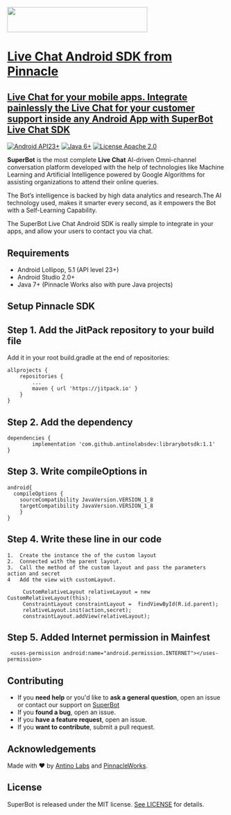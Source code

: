<p align="left">
<a href="https://pinnacle.works">
  <img src="https://pinnacle.works/site/wp-content/uploads/revslider/home-w/superbots-1.png" alt="" data-ww="['500px','500px','406px','406px']" data-hh="['90px','90px','73px','73px']" width="500" height="90" data-no-retina="" style="width: 322.984px; height: 58.1371px; transition: none 0s ease 0s; text-align: inherit; line-height: 0px; border-width: 0px; margin: 0px; padding: 0px; letter-spacing: 0px; font-weight: 400; font-size: 8px;">
</p>
<h1>Live Chat Android SDK from Pinnacle</h1>
<h2>  Live Chat for your mobile apps. Integrate painlessly the Live Chat for your customer support inside any Android App with  <a href="https://pinnacle.works/solutions/superbot/">SuperBot Live Chat SDK</a> </h2>

  [![Android API23+](https://img.shields.io/badge/Android-API_23+-green.svg)]()
  [![Java 6+](https://img.shields.io/badge/Java-6+-red.svg)]()
  [![License Apache 2.0](https://img.shields.io/badge/license-Apache%20License%202.0-red.svg)]()

**SuperBot** is the most complete <strong>Live Chat</strong> AI-driven Omni-channel conversation platform developed with the help of technologies like Machine Learning and Artificial Intelligence powered by Google Algorithms for assisting organizations to attend their online queries. 

The Bot’s intelligence is backed by high data analytics and research.The AI technology used, makes it smarter every second, as it empowers the Bot with a Self-Learning Capability. 

The SuperBot Live Chat Android SDK is really simple to integrate in your apps, and allow your users to contact you via chat.

## Requirements

- Android Lollipop, 5.1 (API level 23+)
- Android Studio 2.0+
- Java 7+
(Pinnacle Works also with pure Java projects)
## Setup Pinnacle SDK

## Step 1. Add the JitPack repository to your build file
Add it in your root build.gradle at the end of repositories:

	allprojects {
		repositories {
			...
			maven { url 'https://jitpack.io' }
		}
	}

## Step 2. Add the dependency

	dependencies {
	        implementation 'com.github.antinolabsdev:librarybotsdk:1.1'
	}
  
## Step 3. Write compileOptions in

	android{
	  compileOptions {
		sourceCompatibility JavaVersion.VERSION_1_8
		targetCompatibility JavaVersion.VERSION_1_8
	    }
	}
	
## Step 4. Write these line in our code 
	
	1.  Create the instance the of the custom layout
	2.  Connected with the parent layout.
	3.  Call the method of the custom layout and pass the parameters action and secret
	4   Add the view with customLayout.
	
	     CustomRelativeLayout relativeLayout = new CustomRelativeLayout(this);
	     ConstraintLayout constraintLayout =  findViewById(R.id.parent);
	     relativeLayout.init(action,secret);
	     constraintLayout.addView(relativeLayout);

## Step 5. Added Internet permission in Mainfest

	 <uses-permission android:name="android.permission.INTERNET"></uses-permission>
	 
## Contributing

- If you **need help** or you'd like to **ask a general question**, open an issue or contact our support on [SuperBot](https://pinnacle.works/solutions/superbot/)
- If you **found a bug**, open an issue.
- If you **have a feature request**, open an issue.
- If you **want to contribute**, submit a pull request.
	 
## Acknowledgements

Made with ❤️ by [Antino Labs](https://www.antino.io/) and [PinnacleWorks](https://pinnacle.works/).

## License
SuperBot is released under the MIT license. [See LICENSE](https://github.com/antinolabsdev/SuperBotSDK-Android/blob/master/LICENSE) for details.

